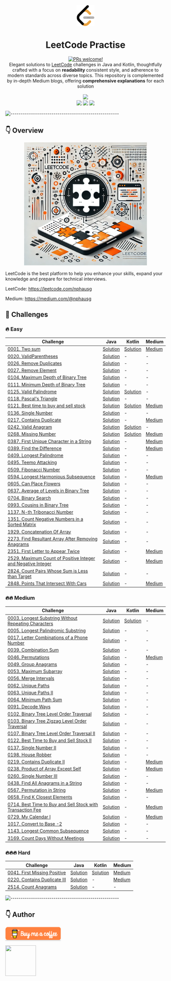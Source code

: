 <p align="center">
    <a href="https://revolut.me/nphausg" target="_blank"><img src="docs/images/leetcode.png" alt="nphausg" style="width: 56px !important;" ></a>
</p>
<h1 align="center"> LeetCode Practise </h1>
<p align="center">
<a href="https://reactnative.dev/docs/contributing">
    <img src="https://img.shields.io/badge/PRs-welcome-brightgreen.svg" alt="PRs welcome!" />
</a>
<br>
<span>Elegant solutions to <a href="https://leetcode.com/problemset/all/">LeetCode</a> challenges in Java and Kotlin, thoughtfully crafted
with a focus on <strong> readability </strong> consistent style, and adherence to modern standards across diverse topics. This repository is complemented by in-depth Medium blogs, offering <strong>comprehensive explanations</strong> for each solution</span>
<br>
<br>
<img src="https://img.shields.io/badge/Solved-84/3390%20=%202.15%25-blue.svg?style=flat-square" />
<br/>
<img src="https://img.shields.io/badge/Easy-47/843-5CB85C.svg?style=flat-square"/>
<img src="https://img.shields.io/badge/Medium-33/1768-F0AD4E.svg?style=flat-square"/>
<img src="https://img.shields.io/badge/Hard-4/779-D9534F.svg?style=flat-square"/>
<br/>
</p>

![-----------------------------------------------------](https://raw.githubusercontent.com/andreasbm/readme/master/assets/lines/colored.png)

## 👇 Overview

<p align="center">
<a href="https://revolut.me/nphausg" target="_blank"><img src="docs/images/leetcode_new.webp" alt="nphausg" style="width: 386px !important;" ></a>
</p>

LeetCode is the best platform to help you enhance your skills, expand your knowledge and prepare for technical
interviews.

LeetCode: https://leetcode.com/nphausg

Medium: https://medium.com/@nphausg

## 💎 Challenges

### 🔥 Easy

| Challenge                                                                                                                                            | Java                                                                                           | Kotlin                                                         | Medium                                                                                                                            |
|------------------------------------------------------------------------------------------------------------------------------------------------------|------------------------------------------------------------------------------------------------|----------------------------------------------------------------|-----------------------------------------------------------------------------------------------------------------------------------|
| [0001. Two sum](https://leetcode.com/problems/two-sum)                                                                                               | [Solution](src/com/nphausg/leetcode/easy/TwoSumJava.java)                                      | [Solution](src/com/nphausg/leetcode/easy/TwoSum.kt)            | [Medium](https://levelup.gitconnected.com/leetcode-twosum-from-brute-force-to-optimal-solutions-3f0380eb79b4)                     |
| [0020. ValidParentheses](https://leetcode.com/problems/valid-parentheses)                                                                            | [Solution](src/com/nphausg/leetcode/easy/ValidParentheses.java)                                | -                                                              | -                                                                                                                                 |
| [0026. Remove Duplicates](https://leetcode.com/problems/remove-duplicates-from-sorted-array)                                                         | [Solution](src/com/nphausg/leetcode/easy/RemoveDuplicates.java)                                | -                                                              | -                                                                                                                                 |
| [0027. Remove Element](https://leetcode.com/problems/remove-element)                                                                                 | [Solution](src/com/nphausg/leetcode/easy/RemoveElement.java)                                   | -                                                              | -                                                                                                                                 |
| [0104. Maximum Depth of Binary Tree](https://leetcode.com/problems/maximum-depth-of-binary-tree)                                                     | [Solution](src/com/nphausg/leetcode/easy/MaximumDepthOfBinaryTree.java)                        | -                                                              | -                                                                                                                                 |
| [0111. Minimum Depth of Binary Tree](https://leetcode.com/problems/minimum-depth-of-binary-tree)                                                     | [Solution](src/com/nphausg/leetcode/easy/MinimumDepthOfBinaryTree.java)                        | -                                                              | -                                                                                                                                 |
| [0125. Valid Palindrome](https://leetcode.com/problems/valid-palindrome)                                                                             | [Solution](src/com/nphausg/leetcode/easy/ValidPalindrome.java)                                 | [Solution](src/com/nphausg/leetcode/easy/ValidPalindromeKt.kt) | -                                                                                                                                 |
| [0118. Pascal's Triangle](https://leetcode.com/problems/pascals-triangle)                                                                            | [Solution](src/com/nphausg/leetcode/easy/PascalTriangle.java)                                  | -                                                              | -                                                                                                                                 |
| [0121. Best time to buy and sell stock](https://leetcode.com/problems/best-time-to-buy-and-sell-stock)                                               | [Solution](src/com/nphausg/leetcode/easy/BuyAndSellStockJava.java)                             | [Solution](src/com/nphausg/leetcode/easy/BuyAndSellStock.kt)   | [Medium](https://levelup.gitconnected.com/leetcode-best-time-to-buy-and-sell-stock-456a5e3ee550)                                  |
| [0136. Single Number](https://leetcode.com/problems/single-number)                                                                                   | [Solution](src/com/nphausg/leetcode/easy/SingleNumber.java)                                    | -                                                              | -                                                                                                                                 |
| [0217. Contains Duplicate](https://leetcode.com/problems/contains-duplicate)                                                                         | [Solution](src/com/nphausg/leetcode/easy/ContainsDuplicate.java)                               | -                                                              | [Medium](https://levelup.gitconnected.com/leetcode-contains-duplicate-ed4ec042904f)                                               |
| [0242. Valid Anagram](https://leetcode.com/problems/valid-anagram)                                                                                   | [Solution](src/com/nphausg/leetcode/easy/ValidAnagram.java)                                    | [Solution](src/com/nphausg/leetcode/easy/ValidAnagramKt.kt)    | -                                                                                                                                 |
| [0268. Missing Number](https://leetcode.com/problems/missing-number)                                                                                 | [Solution](src/com/nphausg/leetcode/easy/MissingNumber.java)                                   | [Solution](src/com/nphausg/leetcode/easy/MissingNumberKt.kt)   | [Medium](https://nphausg.medium.com/leetcode-0268-missing-number-a-deep-dive-into-efficient-solutions-with-java-91d3f983defc)     |
| [0387. First Unique Character in a String](https://leetcode.com/problems/first-unique-character-in-a-string)                                         | [Solution](src/com/nphausg/leetcode/easy/FirstUniqueCharacterInAString.java)                   | -                                                              | [Medium](https://nphausg.medium.com/leetcode-387-first-unique-character-22bf7752c35e)                                             |
| [0389. Find the Difference](https://leetcode.com/problems/find-the-difference)                                                                       | [Solution](src/com/nphausg/leetcode/easy/FindTheDifference.java)                               | -                                                              | [Medium](https://levelup.gitconnected.com/leetcode-389-find-the-difference-exploring-all-solutions-can-be-with-java-a2be916767a0) |
| [0409. Longest Palindrome](https://leetcode.com/problems/longest-palindrome)                                                                         | [Solution](src/com/nphausg/leetcode/easy/LongestPalindrome.java)                               | -                                                              | -                                                                                                                                 |
| [0495. Teemo Attacking](https://leetcode.com/problems/teemo-attacking)                                                                               | [Solution](src/com/nphausg/leetcode/easy/TeemoAttacking.java)                                  | -                                                              | -                                                                                                                                 |
| [0509. Fibonacci Number](https://leetcode.com/problems/fibonacci-number)                                                                             | [Solution](src/com/nphausg/leetcode/easy/FibonacciNumber.java)                                 | -                                                              | -                                                                                                                                 |
| [0594. Longest Harmonious Subsequence](https://leetcode.com/problems/longest-harmonious-subsequence)                                                 | [Solution](src/com/nphausg/leetcode/easy/LongestHarmoniousSubsequence.java)                    | -                                                              | [Medium](https://medium.com/gitconnected/leetcode-0594-longest-harmonious-subsequence-all-solutions-explained-a2e34c82334b)       |
| [0605. Can Place Flowers](https://leetcode.com/problems/can-place-flowers)                                                                           | [Solution](src/com/nphausg/leetcode/easy/CanPlaceFlowers.java)                                 | -                                                              | -                                                                                                                                 |
| [0637. Average of Levels in Binary Tree](https://leetcode.com/problems/average-of-levels-in-binary-tree)                                             | [Solution](src/com/nphausg/leetcode/easy/AverageOfLevelsInBinaryTree.java)                     | -                                                              | -                                                                                                                                 |
| [0704. Binary Search](https://leetcode.com/problems/binary-search)                                                                                   | [Solution](src/com/nphausg/leetcode/easy/BinarySearch.java)                                    | -                                                              | -                                                                                                                                 |
| [0993. Cousins in Binary Tree](https://leetcode.com/problems/cousins-in-binary-tree)                                                                 | [Solution](src/com/nphausg/leetcode/easy/CousinsInBinaryTree.java)                             | -                                                              | -                                                                                                                                 |
| [1137. N-th Tribonacci Number](https://leetcode.com/problems/n-th-tribonacci-number)                                                                 | [Solution](src/com/nphausg/leetcode/easy/NthTribonacciNumber.java)                             | -                                                              | -                                                                                                                                 |
| [1351. Count Negative Numbers in a Sorted Matrix](https://leetcode.com/problems/count-negative-numbers-in-a-sorted-matrix)                           | [Solution](src/com/nphausg/leetcode/easy/CountNegativeNumbersInASortedMatrix.java)             | -                                                              | -                                                                                                                                 |
| [1929. Concatenation Of Array](https://leetcode.com/problems/concatenation-of-array)                                                                 | [Solution](src/com/nphausg/leetcode/easy/ConcatenationArray.java)                              | -                                                              | -                                                                                                                                 |
| [2273. Find Resultant Array After Removing Anagrams](https://leetcode.com/problems/find-resultant-array-after-removing-anagrams)                     | [Solution](src/com/nphausg/leetcode/easy/FindResultantArrayAfterRemovingAnagrams.java)         | -                                                              | -                                                                                                                                 |
| [2351. First Letter to Appear Twice](https://leetcode.com/problems/first-letter-to-appear-twice)                                                     | [Solution](src/com/nphausg/leetcode/easy/FirstLetterToAppearTwice.java)                        | -                                                              | [Medium](https://nphausg.medium.com/leetcode-2351-finding-the-first-letter-to-appear-twice-c8d175785353)                          |
| [2529. Maximum Count of Positive Integer and Negative Integer](https://leetcode.com/problems/maximum-count-of-positive-integer-and-negative-integer) | [Solution](src/com/nphausg/leetcode/easy/MaximumCountOfPositiveIntegerAndNegativeInteger.java) | -                                                              | [Medium](https://nphausg.medium.com/leetcode-2351-finding-the-first-letter-to-appear-twice-c8d175785353)                          |
| [2824. Count Pairs Whose Sum is Less than Target](https://leetcode.com/problems/count-pairs-whose-sum-is-less-than-target)                           | [Solution](src/com/nphausg/leetcode/easy/CountPairs.java)                                      | -                                                              | -                                                                                                                                 |
| [2848. Points That Intersect With Cars](https://leetcode.com/problems/points-that-intersect-with-cars)                                               | [Solution](src/com/nphausg/leetcode/easy/PointsThatIntersectWithCars.java)                     | -                                                              | [Medium](https://medium.com/gitconnected/leetcode-2848-points-that-intersect-with-cars-7fbb9e29937d)                              |

### 🔥🔥 Medium

| Challenge                                                                                                                                        | Java                                                                                        | Kotlin                                                                                      | Medium                                                                                                                |
|--------------------------------------------------------------------------------------------------------------------------------------------------|---------------------------------------------------------------------------------------------|---------------------------------------------------------------------------------------------|-----------------------------------------------------------------------------------------------------------------------|
| [0003. Longest Substring Without Repeating Characters](https://leetcode.com/problems/longest-substring-without-repeating-characters)             | [Solution](src/com/nphausg/leetcode/medium/LongestSubstringWithoutRepeatingCharacters.java) | [Solution](src/com/nphausg/leetcode/medium/LongestSubstringWithoutRepeatingCharactersKt.kt) | -                                                                                                                     |
| [0005. Longest Palindromic Substring](https://leetcode.com/problems/longest-palindromic-substring)                                               | [Solution](src/com/nphausg/leetcode/medium/LongestPalindromicSubstring.java)                | -                                                                                           | -                                                                                                                     |
| [0017. Letter Combinations of a Phone Number](https://leetcode.com/problems/letter-combinations-of-a-phone-number)                               | [Solution](src/com/nphausg/leetcode/medium/LetterCombinations.java)                         | -                                                                                           | -                                                                                                                     |
| [0039. Combination Sum](https://leetcode.com/problems/combination-sum)                                                                           | [Solution](src/com/nphausg/leetcode/medium/CombinationSum.java)                             | -                                                                                           | -                                                                                                                     |
| [0046. Permutations](https://leetcode.com/problems/permutations)                                                                                 | [Solution](src/com/nphausg/leetcode/medium/Permutations.java)                               | -                                                                                           | [Medium](https://medium.com/gitconnected/leetcode-0046-understanding-all-solutions-for-permutation-e0eb14d73fac)      |
| [0049. Group Anagrams](https://leetcode.com/problems/group-anagrams)                                                                             | [Solution](src/com/nphausg/leetcode/medium/GroupAnagrams.java)                              | -                                                                                           | -                                                                                                                     |
| [0053. Maximum Subarray](https://leetcode.com/problems/maximum-subarray)                                                                         | [Solution](src/com/nphausg/leetcode/medium/MaximumSubarray.java)                            | -                                                                                           | -                                                                                                                     |
| [0056. Merge Intervals](https://leetcode.com/problems/merge-intervals)                                                                           | [Solution](src/com/nphausg/leetcode/medium/MergeIntervals.java)                             | -                                                                                           | -                                                                                                                     |
| [0062. Unique Paths](https://leetcode.com/problems/unique-paths)                                                                                 | [Solution](src/com/nphausg/leetcode/medium/UniquePaths.java)                                | -                                                                                           | -                                                                                                                     |
| [0063. Unique Paths II ](https://leetcode.com/problems/unique-paths-ii)                                                                          | [Solution](src/com/nphausg/leetcode/medium/UniquePathsII.java)                              | -                                                                                           | -                                                                                                                     |
| [0064. Minimum Path Sum ](https://leetcode.com/problems/minimum-path-sum)                                                                        | [Solution](src/com/nphausg/leetcode/medium/MinimumPathSum.java)                             | -                                                                                           | -                                                                                                                     |
| [0091. Decode Ways](https://leetcode.com/problems/permutations)                                                                                  | [Solution](src/com/nphausg/leetcode/medium/DecodeWays.java)                                 | -                                                                                           | -                                                                                                                     |
| [0102. Binary Tree Level Order Traversal](https://leetcode.com/problems/binary-tree-level-order-traversal)                                       | [Solution](src/com/nphausg/leetcode/medium/BinaryTreeLevelOrderTraversal.java)              | -                                                                                           | -                                                                                                                     |
| [0103. Binary Tree Zigzag Level Order Traversal](https://leetcode.com/problems/binary-tree-zigzag-level-order-traversal)                         | [Solution](src/com/nphausg/leetcode/medium/BinaryTreeZigzagLevelOrderTraversal.java)        | -                                                                                           | -                                                                                                                     |
| [0107. Binary Tree Level Order Traversal II](https://leetcode.com/problems/binary-tree-level-order-traversal-ii)                                 | [Solution](src/com/nphausg/leetcode/medium/BinaryTreeLevelOrderTraversalII.java)            | -                                                                                           | -                                                                                                                     |
| [0122. Best Time to Buy and Sell Stock II](https://leetcode.com/problems/best-time-to-buy-and-sell-stock-ii)                                     | [Solution](src/com/nphausg/leetcode/medium/BestTimeToBuyAndSellStockII.java)                | -                                                                                           | -                                                                                                                     |
| [0137. Single Number II](https://leetcode.com/problems/single-number-ii)                                                                         | [Solution](src/com/nphausg/leetcode/medium/SingleNumberII.java)                             | -                                                                                           | -                                                                                                                     |
| [0198. House Robber](https://leetcode.com/problems/house-robber)                                                                                 | [Solution](src/com/nphausg/leetcode/medium/HouseRobber.java)                                | -                                                                                           | -                                                                                                                     |
| [0219. Contains Duplicate II](https://leetcode.com/problems/contains-duplicate-ii)                                                               | [Solution](src/com/nphausg/leetcode/easy/ContainsDuplicate2.java)                           | -                                                                                           | [Medium](https://nphausg.medium.com/leetcode-contains-duplicate-ii-fb18e71189fb)                                      |
| [0238. Product of Array Except Self](https://leetcode.com/problems/product-of-array-except-self)                                                 | [Solution](src/com/nphausg/leetcode/medium/ProductOfArrayExceptSelf.java)                   | -                                                                                           | [Medium](https://levelup.gitconnected.com/leetcode-0238-product-of-array-except-self-java-solutions-72a17d5fe6bf)     |
| [0260. Single Number III](https://leetcode.com/problems/single-number-iii)                                                                       | [Solution](src/com/nphausg/leetcode/medium/SingleNumberIII.java)                            | -                                                                                           | -                                                                                                                     |
| [0438. Find All Anagrams in a String](https://leetcode.com/problems/find-all-anagrams-in-a-string)                                               | [Solution](src/com/nphausg/leetcode/medium/FindAllAnagramsInAString.java)                   | -                                                                                           | -                                                                                                                     |
| [0567. Permutation in String](https://leetcode.com/problems/permutation-in-string)                                                               | [Solution](src/com/nphausg/leetcode/medium/PermutationInString.java)                        | -                                                                                           | [Medium](https://nphausg.medium.com/leetcode-0567-understanding-all-solutions-for-permutation-in-string-872ad23c9a9a) |
| [0658. Find K Closest Elements](https://leetcode.com/problems/find-k-closest-elements)                                                           | [Solution](src/com/nphausg/leetcode/medium/FindClosestElements.java)                        | -                                                                                           | -                                                                                                                     |
| [0714. Best Time to Buy and Sell Stock with Transaction Fee](https://leetcode.com/problems/best-time-to-buy-and-sell-stock-with-transaction-fee) | [Solution](src/com/nphausg/leetcode/medium/BuyAndSellStockFee.java)                         | -                                                                                           | [Medium](https://nphausg.medium.com/leetcode-714-best-time-to-buy-and-sell-stock-with-transaction-fee-2b3e578dd3ab)   |
| [0729. My Calendar I](https://leetcode.com/problems/my-calendar-i)                                                                               | [Solution](src/com/nphausg/leetcode/medium/MyCalendarI.java)                                | -                                                                                           | [Medium](https://nphausg.medium.com/leetcode-0729-effortless-scheduling-a-comprehensive-guide-1b17a0b24ad5)           |
| [1017. Convert to Base -2](https://leetcode.com/problems/convert-to-base-2)                                                                      | [Solution](src/com/nphausg/leetcode/medium/ConvertToBaseMinus2.java)                        | -                                                                                           | -                                                                                                                     |
| [1143. Longest Common Subsequence](https://leetcode.com/problems/longest-common-subsequence)                                                     | [Solution](src/com/nphausg/leetcode/medium/LongestCommonSubsequence.java)                   | -                                                                                           | -                                                                                                                     |
| [3169. Count Days Without Meetings](https://leetcode.com/problems/count-days-without-meetings)                                                   | [Solution](src/com/nphausg/leetcode/medium/CountDaysWithoutMeetings.java)                   | -                                                                                           | -                                                                                                                     |

### 🔥🔥🔥 Hard

| Challenge                                                                            | Java                                                                | Kotlin                                                            | Medium                                                                                          |
|--------------------------------------------------------------------------------------|---------------------------------------------------------------------|-------------------------------------------------------------------|-------------------------------------------------------------------------------------------------|
| [0041. First Missing Positive](https://leetcode.com/problems/first-missing-positive) | [Solution](src/com/nphausg/leetcode/hard/FirstMissingPositive.java) | [Solution](src/com/nphausg/leetcode/hard/FirstMissingPositive.kt) | [Medium](https://levelup.gitconnected.com/coding-challenge-first-missing-positive-6316efd84558) |
| [0220. Contains Duplicate III](https://leetcode.com/problems/contains-duplicate-iii) | [Solution](src/com/nphausg/leetcode/hard/ContainsDuplicate3.java)   | -                                                                 | [Medium](https://levelup.gitconnected.com/leetcode-contains-duplicate-iii-0fd4bbf0252f)         |
| [2514. Count Anagrams](https://leetcode.com/problems/count-anagrams)                 | [Solution](src/com/nphausg/leetcode/hard/CountAnagrams.java)        | -                                                                 | -                                                                                               |

![-----------------------------------------------------](https://raw.githubusercontent.com/andreasbm/readme/master/assets/lines/colored.png)

## 👇 Author

<a href="https://revolut.me/nphausg" target="_blank"><img src="docs/images/buymeacoffee.webp" alt="nphausg" style="height: 41px !important;width: 174px !important;box-shadow: 0px 3px 2px 0px rgba(190, 190, 190, 0.5) !important;-webkit-box-shadow: 0px 3px 2px 0px rgba(190, 190, 190, 0.5) !important;" ></a>
<p>
    <a href="https://nphausg.medium.com/" target="_blank">
    <img src="https://avatars2.githubusercontent.com/u/13111806?s=400&u=f09b6160dbbe2b7eeae0aeb0ab4efac0caad57d7&v=4" width="96" height="96" alt="">
    </a>
</p>
